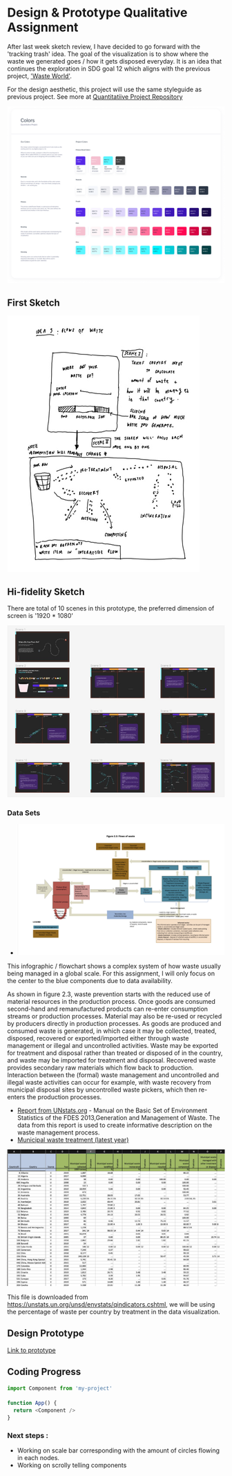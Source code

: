 
# Design & Prototype Qualitative Assignment

After last week sketch review, I have decided to go forward with the 'tracking trash' idea. 
The goal of the visualization is to show where the waste we generated goes / how it gets disposed everyday. It is an idea that continues the exploration in SDG goal 12 which aligns with the previous project, ['Waste World'](https://chayanitoey.github.io/MajorStudio1/). 


For the design aesthetic, this project will use the same styleguide as previous project. 
See more at [Quantitatiive Project Repository](https://github.com/Chayanitoey/MajorStudio1/tree/Design%26Prototype)

![Photo Color Scheme](https://github.com/Chayanitoey/MajorStudio1/blob/a0411dfa969735e3400efb4b3742cfd20ed9ef73/Assets/Colors.png) 


## First Sketch
![First Sketch](https://github.com/Chayanitoey/MajorStudio1_Qualitative/blob/92f68713e3d89a5d5fb6cdd1fdec788738726932/Sketch/SketchQuali3.jpg) 


## Hi-fidelity Sketch 
There are total of 10 scenes in this prototype, the preferred dimension of screen is '1920 * 1080'   

![Hifi sketch](https://github.com/Chayanitoey/MajorStudio1_Qualitative/blob/e1c624666fc9ef4b72f6d6a96dcc16bf1c579451/Design_Prototype/Hifi.jpg) 

### Data Sets
- ![WasteJourney](https://github.com/Chayanitoey/MajorStudio1_Qualitative/blob/c3d15960a7fcf788388ebce6b72f66f159340053/Design_Prototype/Data_FlowsOfWaste.jpg)

 This infographic / flowchart shows a complex system of how waste usually being managed in a global scale. For this assignment, I will only focus on the center to the blue components due to data availability. 

As shown in figure 2.3, waste prevention starts with the reduced use of material resources in the production process. Once goods are consumed second-hand and remanufactured products can re-enter consumption streams or production processes. Material may also be re-used or recycled by producers directly in production processes. As goods are produced and consumed waste is generated, in which case it may be collected, treated, disposed, recovered or exported/imported either through waste management or illegal and uncontrolled activities. Waste may be exported for treatment and disposal rather than treated or disposed of in the country, and waste may be imported for treatment and disposal. Recovered waste provides secondary raw materials which flow back to production. Interaction between the (formal) waste management and uncontrolled and illegal waste activities can occur for example, with waste recovery from municipal disposal sites by uncontrolled waste pickers, which then re-enters the production processes.

- [Report from UNstats.org](https://github.com/Chayanitoey/MajorStudio1_Qualitative/blob/92f68713e3d89a5d5fb6cdd1fdec788738726932/Design_Prototype/MS_3.3.1_3.3.2_Waste.pdf) - Manual on the Basic Set of Environment Statistics of the FDES 2013,Generation and Management of Waste. The data from this report is used to create informative description on the waste management process. 
- [Municipal waste treatment (latest year)](https://github.com/Chayanitoey/MajorStudio1_Qualitative/blob/c3d15960a7fcf788388ebce6b72f66f159340053/Design_Prototype/Municipal%20waste%20treatment%20(latest%20year).xlsx)  

![image](https://github.com/Chayanitoey/MajorStudio1_Qualitative/blob/3c871e5a08f449a26abc1b1bea322db8f94039f8/Design_Prototype/DataExample.jpg)

This file is downloaded from https://unstats.un.org/unsd/envstats/qindicators.cshtml, we will be using the percentage of waste per country by treatment in the data visualization. 

## Design Prototype
[Link to prototype](https://www.figma.com/proto/iZpuN7po3fRje15Crstlfp/MajorStudio1--Qualitative-Project?page-id=1%3A15&node-id=22%3A6&viewport=228%2C625%2C0.36&scaling=contain&starting-point-node-id=22%3A6) 



## Coding Progress


```javascript
import Component from 'my-project'

function App() {
  return <Component />
}
```


### Next steps :

- Working on scale bar corresponding with the amount of circles flowing in each nodes. 
- Working on scrolly telling components 
